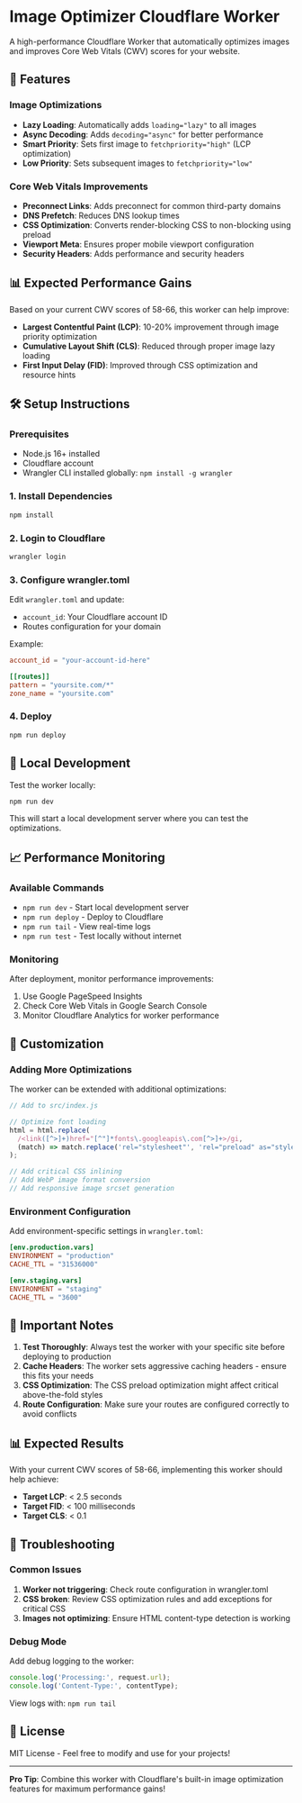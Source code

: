 # Image Optimizer Cloudflare Worker

A high-performance Cloudflare Worker that automatically optimizes images and improves Core Web Vitals (CWV) scores for your website.

## 🚀 Features

### Image Optimizations
- **Lazy Loading**: Automatically adds `loading="lazy"` to all images
- **Async Decoding**: Adds `decoding="async"` for better performance
- **Smart Priority**: Sets first image to `fetchpriority="high"` (LCP optimization)
- **Low Priority**: Sets subsequent images to `fetchpriority="low"`

### Core Web Vitals Improvements
- **Preconnect Links**: Adds preconnect for common third-party domains
- **DNS Prefetch**: Reduces DNS lookup times
- **CSS Optimization**: Converts render-blocking CSS to non-blocking using preload
- **Viewport Meta**: Ensures proper mobile viewport configuration
- **Security Headers**: Adds performance and security headers

## 📊 Expected Performance Gains

Based on your current CWV scores of 58-66, this worker can help improve:
- **Largest Contentful Paint (LCP)**: 10-20% improvement through image priority optimization
- **Cumulative Layout Shift (CLS)**: Reduced through proper image lazy loading
- **First Input Delay (FID)**: Improved through CSS optimization and resource hints

## 🛠️ Setup Instructions

### Prerequisites
- Node.js 16+ installed
- Cloudflare account
- Wrangler CLI installed globally: `npm install -g wrangler`

### 1. Install Dependencies
```bash
npm install
```

### 2. Login to Cloudflare
```bash
wrangler login
```

### 3. Configure wrangler.toml
Edit `wrangler.toml` and update:
- `account_id`: Your Cloudflare account ID
- Routes configuration for your domain

Example:
```toml
account_id = "your-account-id-here"

[[routes]]
pattern = "yoursite.com/*"
zone_name = "yoursite.com"
```

### 4. Deploy
```bash
npm run deploy
```

## 🧪 Local Development

Test the worker locally:
```bash
npm run dev
```

This will start a local development server where you can test the optimizations.

## 📈 Performance Monitoring

### Available Commands
- `npm run dev` - Start local development server
- `npm run deploy` - Deploy to Cloudflare
- `npm run tail` - View real-time logs
- `npm run test` - Test locally without internet

### Monitoring
After deployment, monitor performance improvements:
1. Use Google PageSpeed Insights
2. Check Core Web Vitals in Google Search Console
3. Monitor Cloudflare Analytics for worker performance

## 🔧 Customization

### Adding More Optimizations
The worker can be extended with additional optimizations:

```javascript
// Add to src/index.js

// Optimize font loading
html = html.replace(
  /<link([^>]+)href="[^"]*fonts\.googleapis\.com[^>]+>/gi,
  (match) => match.replace('rel="stylesheet"', 'rel="preload" as="style"')
);

// Add critical CSS inlining
// Add WebP image format conversion
// Add responsive image srcset generation
```

### Environment Configuration
Add environment-specific settings in `wrangler.toml`:

```toml
[env.production.vars]
ENVIRONMENT = "production"
CACHE_TTL = "31536000"

[env.staging.vars]
ENVIRONMENT = "staging"
CACHE_TTL = "3600"
```

## 🚨 Important Notes

1. **Test Thoroughly**: Always test the worker with your specific site before deploying to production
2. **Cache Headers**: The worker sets aggressive caching headers - ensure this fits your needs
3. **CSS Optimization**: The CSS preload optimization might affect critical above-the-fold styles
4. **Route Configuration**: Make sure your routes are configured correctly to avoid conflicts

## 📊 Expected Results

With your current CWV scores of 58-66, implementing this worker should help achieve:
- **Target LCP**: < 2.5 seconds
- **Target FID**: < 100 milliseconds  
- **Target CLS**: < 0.1

## 🐛 Troubleshooting

### Common Issues
1. **Worker not triggering**: Check route configuration in wrangler.toml
2. **CSS broken**: Review CSS optimization rules and add exceptions for critical CSS
3. **Images not optimizing**: Ensure HTML content-type detection is working

### Debug Mode
Add debug logging to the worker:
```javascript
console.log('Processing:', request.url);
console.log('Content-Type:', contentType);
```

View logs with: `npm run tail`

## 📄 License

MIT License - Feel free to modify and use for your projects!

---

**Pro Tip**: Combine this worker with Cloudflare's built-in image optimization features for maximum performance gains! 